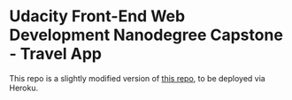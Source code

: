 # Udacity Front-End Web Development Nanodegree Capstone - Travel App

This repo is a slightly modified version of [this repo](https://github.com/yuqiliao/udacity-nanodegree-front-end-web-dev/tree/master/Capstone%20-%20Travel%20App), to be deployed via Heroku.
